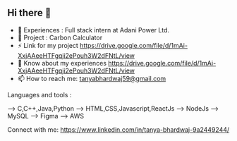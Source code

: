 ## Hi there 👋


- 🔭 Experiences : Full stack intern at Adani Power Ltd.  
- 🌱 Project : Carbon Calculator
- ⚡ Link for my project https://drive.google.com/file/d/1mAi-XxjAAeeHTFgqji2ePouh3W2dFNtL/view
- 📄 Know about my experiences https://drive.google.com/file/d/1mAi-XxjAAeeHTFgqji2ePouh3W2dFNtL/view
- 📫 How to reach me: tanyabhardwaj59@gmail.com

Languages and tools : 

--> C,C++,Java,Python
--> HTML,CSS,Javascript,ReactJs
--> NodeJs
--> MySQL
--> Figma
--> AWS

Connect with me: https://www.linkedin.com/in/tanya-bhardwaj-9a2449244/

